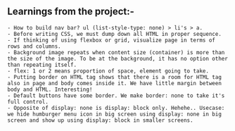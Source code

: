 ## Learnings from the project:-

    - How to build nav bar? ul (list-style-type: none) > li's > a.
    - Before writing CSS, we must dump down all HTML in proper sequence.
    - If thinking of using flexbox or grid, visualize page in terms of rows and columns. 
    - Background image repeats when content size (container) is more than the size of the image. To be at the background, it has no option other than repeating itself.
    - flex: 1 or 2 means proportion of space, element going to take.
    - Putting border on HTML tag shows that there is a room for HTML tag also in page and body comes inside it. We have little margin between body and HTML. Interesting!
    - Default buttons have some border. We make border: none to take it's full control.
    - Opposite of display: none is display: block only. Hehehe.. Usecase: we hide humburger menu icon in big screen using display: none in big screen and show up using display: block in smaller screens.